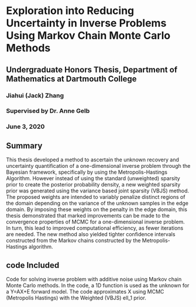 # Exploration into Reducing Uncertainty in Inverse Problems Using Markov Chain Monte Carlo Methods
## Undergraduate Honors Thesis, Department of Mathematics at Dartmouth College
### Jiahui (Jack) Zhang
### Supervised by Dr. Anne Gelb
### June 3, 2020

## Summary

This thesis developed a method to ascertain the unknown recovery and uncertainty quantification
of a one-dimensional inverse problem through the Bayesian framework, specifically by using the
Metropolis-Hastings Algorithm. However instead of using the standard (unweighted) sparsity prior
to create the posterior probability density, a new weighted sparsity prior was generated using the
variance based joint sparsity (VBJS) method. The proposed weights are intended to variably penalize
distinct regions of the domain depending on the variance of the unknown samples in the edge
domain. By imposing these weights on the penalty in the edge domain,
this thesis demonstrated that marked improvements can be made to the convergence properties of
MCMC for a one-dimensional inverse problem. In turn, this lead to improved computational efficiency,
as fewer iterations are needed. The new method also yielded tighter confidence intervals
constructed from the Markov chains constructed by the Metropolis-Hastings algorithm.

## code Included

Code for solving inverse problem with additive noise using Markov chain Monte Carlo methods. In the code, a 1D function is used as the unknown for a Y=AX+E forward model. The code approximates X using MCMC (Metropolis Hastings) with the Weighted (VBJS) ell_1 prior.
